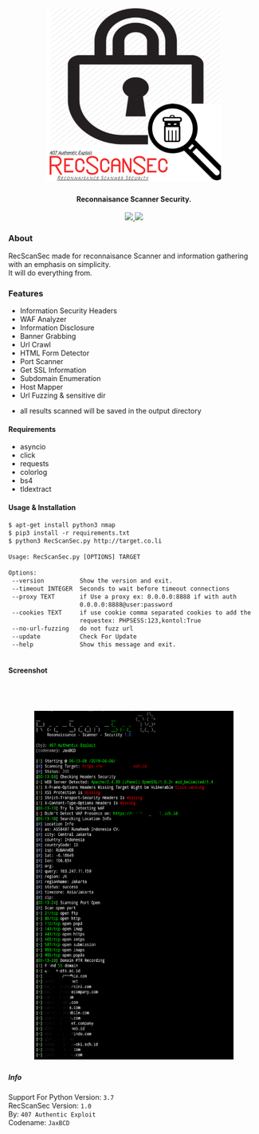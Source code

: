 <h1 align="center">
    <br>
    <a href="https://github.com/jaxBCD/RecScanSec">
    <img src="src/utils/RecScanSec.png" alt="RecScanSec" width="350" height="350">
    </a>
    <br>    
</h1>

<h4 align="center">Reconnaisance Scanner Security.</h4>
<p align="center">
   <a href="https://github.com/jaxBCD/RecScanSec">
      <img src="https://img.shields.io/badge/RecScanSec-👣-brightgreen.svg">
   </a>
   
   <a href="https://www.python.org">
      <img src="https://img.shields.io/badge/python-3.x-blue.svg">
   </a>
</p>

### About
 RecScanSec made for reconnaisance Scanner and information gathering with an emphasis on simplicity.<br> 
 It will do everything from.</br>

### Features
 * Information Security Headers
 * WAF Analyzer
 * Information Disclosure
 * Banner Grabbing
 * Url Crawl
 * HTML Form Detector
 * Port Scanner
 * Get SSL Information
 * Subdomain Enumeration
 * Host Mapper
 * Url Fuzzing & sensitive dir
 - all results scanned will be saved in the output directory

#### Requirements
 * asyncio
 * click
 * requests
 * colorlog
 * bs4
 * tldextract

#### Usage & Installation
 ```
 $ apt-get install python3 nmap
 $ pip3 install -r requirements.txt
 $ python3 RecScanSec.py http://target.co.li
 
Usage: RecScanSec.py [OPTIONS] TARGET

Options:
  --version          Show the version and exit.
  --timeout INTEGER  Seconds to wait before timeout connections
  --proxy TEXT       if Use a proxy ex: 0.0.0.0:8888 if with auth
                     0.0.0.0:8888@user:password
  --cookies TEXT     if use cookie comma separated cookies to add the
                     requestex: PHPSESS:123,kontol:True
  --no-url-fuzzing   do not fuzz url
  --update           Check For Update
  --help             Show this message and exit.
     
 ```
#### Screenshot
<h1 align="center">
    <br>
    <a href="https://github.com/jaxBCD/RecScanSec">
    <img src="src/utils/SS.png" alt="ReconT" width="400" height="700">
    </a>
    </br>
</h1>    

##### Info
 Support For Python Version: ```3.7```<br>
 RecScanSec Version: ```1.0```<br>
 By: ```407 Authentic Exploit ```<br>
 Codename: ```JaxBCD```<br> 